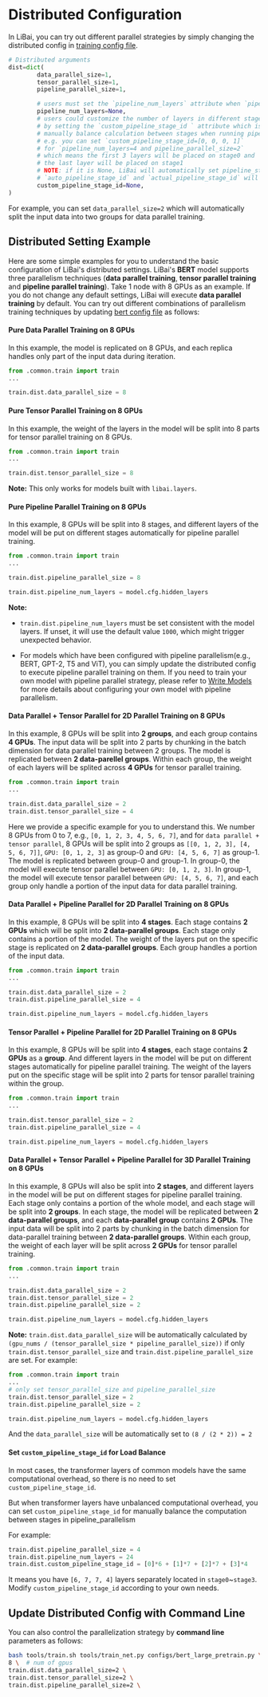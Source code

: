 # Distributed Configuration

In LiBai, you can try out different parallel strategies by simply changing the distributed config in [training config file](https://github.com/Oneflow-Inc/libai/blob/main/configs/common/train.py).
```python
# Distributed arguments
dist=dict(
        data_parallel_size=1,
        tensor_parallel_size=1,
        pipeline_parallel_size=1,

        # users must set the `pipeline_num_layers` attribute when `pipeline_parallel_size > 1`
        pipeline_num_layers=None,
        # users could customize the number of layers in different stages
        # by setting the `custom_pipeline_stage_id ` attribute which is used for
        # manually balance calculation between stages when running pipeline parallelism
        # e.g. you can set `custom_pipeline_stage_id=[0, 0, 0, 1]`
        # for `pipeline_num_layers=4 and pipeline_parallel_size=2`
        # which means the first 3 layers will be placed on stage0 and
        # the last layer will be placed on stage1
        # NOTE: if it is None, LiBai will automatically set pipeline_stage_id
        # `auto_pipeline_stage_id` and `actual_pipeline_stage_id` will be saved in `config.yaml`
        custom_pipeline_stage_id=None,
)
```
For example, you can set `data_parallel_size=2` which will automatically split the input data into two groups for data parallel training.

## Distributed Setting Example
Here are some simple examples for you to understand the basic configuration of LiBai's distributed settings. LiBai's **BERT** model supports three parallelism techniques (**data parallel training**, **tensor parallel training** and **pipeline parallel training**). Take 1 node with 8 GPUs as an example. If you do not change any default settings, LiBai will execute **data parallel training** by default. You can try out different combinations of parallelism training techniques by updating [bert config file](https://github.com/Oneflow-Inc/libai/blob/main/configs/bert_large_pretrain.py) as follows:

#### **Pure Data Parallel Training on 8 GPUs**

In this example, the model is replicated on 8 GPUs, and each replica handles only part of the input data during iteration.
```python
from .common.train import train
...

train.dist.data_parallel_size = 8
```

#### **Pure Tensor Parallel Training on 8 GPUs**

In this example, the weight of the layers in the model will be split into 8 parts for tensor parallel training on 8 GPUs.
```python
from .common.train import train
...

train.dist.tensor_parallel_size = 8
```

**Note:** This only works for models built with ``libai.layers``.

#### **Pure Pipeline Parallel Training on 8 GPUs**

In this example, 8 GPUs will be split into 8 stages, and different layers of the model will be put on different stages automatically for pipeline parallel training.
```python
from .common.train import train
...

train.dist.pipeline_parallel_size = 8

train.dist.pipeline_num_layers = model.cfg.hidden_layers
```

**Note:** 
- `train.dist.pipeline_num_layers` must be set consistent with the model layers. If unset, it will use the default value `1000`,
which might trigger unexpected behavior.

- For models which have been configured with pipeline parallelism(e.g., BERT, GPT-2, T5 and ViT), you can simply update the distributed config to execute pipeline parallel training on them. If you need to train your own model with pipeline parallel strategy, please refer to [Write Models](https://libai.readthedocs.io/en/latest/tutorials/basics/Write_Models.html) for more details about configuring your own model with pipeline parallelism.

#### **Data Parallel + Tensor Parallel for 2D Parallel Training on 8 GPUs**

In this example, 8 GPUs will be split into **2 groups**, and each group contains **4 GPUs**. The input data will be split into 2 parts by chunking in the batch dimension for data parallel training between 2 groups. The model is replicated between **2 data-parellel groups**. Within each group, the weight of each layers will be splited across **4 GPUs** for tensor parallel training.

```python
from .common.train import train
...

train.dist.data_parallel_size = 2
train.dist.tensor_parallel_size = 4
```
Here we provide a specific example for you to understand this. We number 8 GPUs from 0 to 7, e.g., ``[0, 1, 2, 3, 4, 5, 6, 7]``, and for ``data parallel + tensor parallel``, 8 GPUs will be split into 2 groups as ``[[0, 1, 2, 3], [4, 5, 6, 7]]``, ``GPU: [0, 1, 2, 3]`` as group-0 and ``GPU: [4, 5, 6, 7]`` as group-1. The model is replicated between group-0 and group-1. In group-0, the model will execute tensor parallel between ``GPU: [0, 1, 2, 3]``. In group-1, the model will execute tensor parallel between ``GPU: [4, 5, 6, 7]``, and each group only handle a portion of the input data for data parallel training.

#### **Data Parallel + Pipeline Parallel for 2D Parallel Training on 8 GPUs**

In this example, 8 GPUs will be split into **4 stages**. Each stage contains **2 GPUs** which will be split into **2 data-parallel groups**. Each stage only contains a portion of the model. The weight of the layers put on the specific stage is replicated on **2 data-parallel groups**. Each group handles a portion of the input data.
```python
from .common.train import train
...

train.dist.data_parallel_size = 2
train.dist.pipeline_parallel_size = 4

train.dist.pipeline_num_layers = model.cfg.hidden_layers
```

#### **Tensor Parallel + Pipeline Parallel for 2D Parallel Training on 8 GPUs**

In this example, 8 GPUs will be split into **4 stages**, each stage contains **2 GPUs** as a **group**. And different layers in the model will be put on different stages automatically for pipeline parallel training. The weight of the layers put on the specific stage will be split into 2 parts for tensor parallel training within the group. 

```python
from .common.train import train
...

train.dist.tensor_parallel_size = 2
train.dist.pipeline_parallel_size = 4

train.dist.pipeline_num_layers = model.cfg.hidden_layers
```

#### **Data Parallel + Tensor Parallel + Pipeline Parallel for 3D Parallel Training on 8 GPUs**

In this example, 8 GPUs will also be split into **2 stages**, and different layers in the model will be put on different stages for pipeline parallel training. Each stage only contains a portion of the whole model, and each stage will be split into **2 groups**. In each stage, the model will be replicated between **2 data-parallel groups**, and each **data-parallel group** contains **2 GPUs**. The input data will be split into 2 parts by chunking in the batch dimension for data-parallel training between **2 data-parallel groups**. Within each group, the weight of each layer will be split across **2 GPUs** for tensor parallel training.

```python
from .common.train import train
...

train.dist.data_parallel_size = 2
train.dist.tensor_parallel_size = 2
train.dist.pipeline_parallel_size = 2

train.dist.pipeline_num_layers = model.cfg.hidden_layers
```


**Note:** `train.dist.data_parallel_size` will be automatically calculated by `(gpu_nums / (tensor_parallel_size * pipeline_parallel_size))` if only `train.dist.tensor_parallel_size` and `train.dist.pipeline_parallel_size` are set. For example:

```python
from .common.train import train
...
# only set tensor_parallel_size and pipeline_parallel_size
train.dist.tensor_parallel_size = 2
train.dist.pipeline_parallel_size = 2

train.dist.pipeline_num_layers = model.cfg.hidden_layers
```
And the `data_parallel_size` will be automatically set to `(8 / (2 * 2)) = 2`


#### **Set `custom_pipeline_stage_id` for Load Balance**
In most cases, the transformer layers of common models have the same computational overhead, so there is no need to set `custom_pipeline_stage_id`.

But when transformer layers have unbalanced computational overhead, you can set `custom_pipeline_stage_id` for manually balance the computation between stages in pipeline_parallelism

For example:
```python
train.dist.pipeline_parallel_size = 4
train.dist.pipeline_num_layers = 24
train.dist.custom_pipeline_stage_id = [0]*6 + [1]*7 + [2]*7 + [3]*4
```
It means you have `[6, 7, 7, 4]` layers separately located in `stage0`~`stage3`.
Modify `custom_pipeline_stage_id` according to your own needs.

## Update Distributed Config with Command Line
You can also control the parallelization strategy by **command line** parameters as follows:

```bash
bash tools/train.sh tools/train_net.py configs/bert_large_pretrain.py \
8 \  # num of gpus
train.dist.data_parallel_size=2 \
train.dist.tensor_parallel_size=2 \
train.dist.pipeline_parallel_size=2 \
```